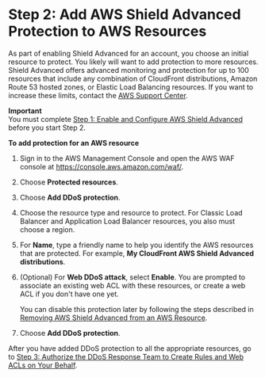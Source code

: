 # Step 2: Add AWS Shield Advanced Protection to AWS Resources<a name="configure-new-protection"></a>

As part of enabling Shield Advanced for an account, you choose an initial resource to protect\. You likely will want to add protection to more resources\. Shield Advanced offers advanced monitoring and protection for up to 100 resources that include any combination of CloudFront distributions, Amazon Route 53 hosted zones, or Elastic Load Balancing resources\. If you want to increase these limits, contact the [AWS Support Center](https://console.aws.amazon.com/support/home#/)\.

**Important**  
You must complete [Step 1: Enable and Configure AWS Shield Advanced](enable-ddos-prem.md) before you start Step 2\.

**To add protection for an AWS resource**

1. Sign in to the AWS Management Console and open the AWS WAF console at [https://console\.aws\.amazon\.com/waf/](https://console.aws.amazon.com/waf/)\. 

1. Choose **Protected resources**\. 

1. Choose **Add DDoS protection**\.

1. Choose the resource type and resource to protect\. For Classic Load Balancer and Application Load Balancer resources, you also must choose a region\.

1. For **Name**, type a friendly name to help you identify the AWS resources that are protected\. For example, **My CloudFront AWS Shield Advanced distributions**\.

1. \(Optional\) For **Web DDoS attack**, select **Enable**\. You are prompted to associate an existing web ACL with these resources, or create a web ACL if you don't have one yet\.

   You can disable this protection later by following the steps described in [Removing AWS Shield Advanced from an AWS Resource](remove-protection.md)\.

1. Choose **Add DDoS protection**\.

After you have added DDoS protection to all the appropriate resources, go to [Step 3: Authorize the DDoS Response Team to Create Rules and Web ACLs on Your Behalf](authorize-DRT.md)\.